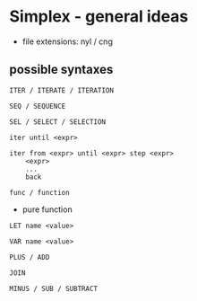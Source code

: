 # Simplex - general ideas

- file extensions: nyl / cng

## possible syntaxes

`ITER / ITERATE / ITERATION`

`SEQ / SEQUENCE`

`SEL / SELECT / SELECTION`

`iter until <expr>`

```
iter from <expr> until <expr> step <expr>
    <expr>
    ...
    back
```

`func / function`

- pure function

`LET name <value>`

`VAR name <value>`

`PLUS / ADD`

`JOIN`

`MINUS / SUB / SUBTRACT`
